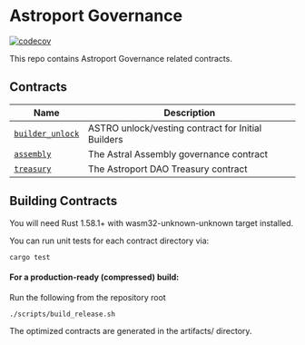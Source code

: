 # Astroport Governance

[![codecov](https://codecov.io/gh/astroport-fi/astroport-governance/branch/main/graph/badge.svg?token=WDA8WEI7MI)](https://codecov.io/gh/astroport-fi/astroport-governance)

This repo contains Astroport Governance related contracts.

## Contracts

| Name                           | Description                      |
| ------------------------------ | -------------------------------- |
| [`builder_unlock`](contracts/builder_unlock) | ASTRO unlock/vesting contract for Initial Builders |
| [`assembly`](contracts/assembly) | The Astral Assembly governance contract |
| [`treasury`](contracts/treasury) | The Astroport DAO Treasury contract |

## Building Contracts

You will need Rust 1.58.1+ with wasm32-unknown-unknown target installed.

You can run unit tests for each contract directory via:

```
cargo test
```

#### For a production-ready (compressed) build:
Run the following from the repository root

```
./scripts/build_release.sh
```

The optimized contracts are generated in the artifacts/ directory.